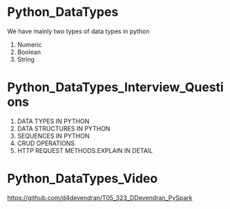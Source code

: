# Python_DataTypes
We have mainly two types of data types in python
1. Numeric
2. Boolean
3. String

# Python_DataTypes_Interview_Questions
1. DATA TYPES IN PYTHON
2. DATA STRUCTURES IN PYTHON
3. SEQUENCES IN PYTHON
4. CRUD OPERATIONS
5. HTTP REQUEST METHODS.EXPLAIN IN DETAIL

# Python_DataTypes_Video
https://github.com/d4devendran/T05_323_DDevendran_PySpark

